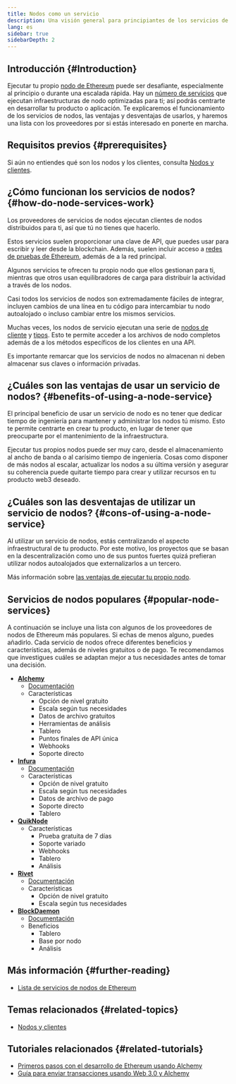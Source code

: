 ```yaml
---
title: Nodos como un servicio
description: Una visión general para principiantes de los servicios de nodos, los pros y los contras, y los proveedores populares.
lang: es
sidebar: true
sidebarDepth: 2
---
```


## Introducción {#Introduction}

Ejecutar tu propio [ nodo de Ethereum](/developers/docs/nodes-and-clients/#what-are-nodes-and-clients) puede ser desafiante, especialmente al principio o durante una escalada rápida. Hay un [número de servicios](#popular-node-services) que ejecutan infraestructuras de nodo optimizadas para ti; así podrás centrarte en desarrollar tu producto o aplicación. Te explicaremos el funcionamiento de los servicios de nodos, las ventajas y desventajas de usarlos, y haremos una lista con los proveedores por si estás interesado en ponerte en marcha.

## Requisitos previos {#prerequisites}

Si aún no entiendes qué son los nodos y los clientes, consulta [Nodos y clientes](/developers/docs/nodes-and-clients/).

## ¿Cómo funcionan los servicios de nodos? {#how-do-node-services-work}

Los proveedores de servicios de nodos ejecutan clientes de nodos distribuidos para ti, así que tú no tienes que hacerlo.

Estos servicios suelen proporcionar una clave de API, que puedes usar para escribir y leer desde la blockchain. Además, suelen incluir acceso a [redes de pruebas de Ethereum](/developers/docs/networks/#testnets), además de a la red principal.

Algunos servicios te ofrecen tu propio nodo que ellos gestionan para ti, mientras que otros usan equilibradores de carga para distribuir la actividad a través de los nodos.

Casi todos los servicios de nodos son extremadamente fáciles de integrar, incluyen cambios de una línea en tu código para intercambiar tu nodo autoalojado o incluso cambiar entre los mismos servicios.

Muchas veces, los nodos de servicio ejecutan una serie de [nodos de cliente](/developers/docs/nodes-and-clients/#clients) y [tipos](/developers/docs/nodes-and-clients/#node-types). Esto te permite acceder a los archivos de nodo completos además de a los métodos específicos de los clientes en una API.

Es importante remarcar que los servicios de nodos no almacenan ni deben almacenar sus claves o información privadas.

## ¿Cuáles son las ventajas de usar un servicio de nodos? {#benefits-of-using-a-node-service}

El principal beneficio de usar un servicio de nodo es no tener que dedicar tiempo de ingeniería para mantener y administrar los nodos tú mismo. Esto te permite centrarte en crear tu producto, en lugar de tener que preocuparte por el mantenimiento de la infraestructura.

Ejecutar tus propios nodos puede ser muy caro, desde el almacenamiento al ancho de banda o al carísimo tiempo de ingeniería. Cosas como disponer de más nodos al escalar, actualizar los nodos a su última versión y asegurar su coherencia puede quitarte tiempo para crear y utilizar recursos en tu producto web3 deseado.

## ¿Cuáles son las desventajas de utilizar un servicio de nodos? {#cons-of-using-a-node-service}

Al utilizar un servicio de nodos, estás centralizando el aspecto infraestructural de tu producto. Por este motivo, los proyectos que se basan en la descentralización como uno de sus puntos fuertes quizá prefieran utilizar nodos autoalojados que externalizarlos a un tercero.

Más información sobre [las ventajas de ejecutar tu propio nodo](/developers/docs/nodes-and-clients/#benefits-to-you).

## Servicios de nodos populares {#popular-node-services}

A continuación se incluye una lista con algunos de los proveedores de nodos de Ethereum más populares. Si echas de menos alguno, puedes añadirlo. Cada servicio de nodos ofrece diferentes beneficios y características, además de niveles gratuitos o de pago. Te recomendamos que investigues cuáles se adaptan mejor a tus necesidades antes de tomar una decisión.

- [**Alchemy**](https://alchemyapi.io/)
  - [Documentación](https://docs.alchemyapi.io/)
  - Características
    - Opción de nivel gratuito
    - Escala según tus necesidades
    - Datos de archivo gratuitos
    - Herramientas de análisis
    - Tablero
    - Puntos finales de API única
    - Webhooks
    - Soporte directo
- [**Infura**](https://infura.io/)
  - [Documentación](https://infura.io/docs)
  - Características
    - Opción de nivel gratuito
    - Escala según tus necesidades
    - Datos de archivo de pago
    - Soporte directo
    - Tablero
- [**QuikNode**](https://www.quiknode.io/)
  - Características
    - Prueba gratuita de 7 días
    - Soporte variado
    - Webhooks
    - Tablero
    - Análisis
- [**Rivet**](https://rivet.cloud/)
  - [Documentación](https://rivet.readthedocs.io/en/latest/)
  - Características
    - Opción de nivel gratuito
    - Escala según tus necesidades
- [**BlockDaemon**](https://blockdaemon.com/)
  - [Documentación](https://ubiquity.docs.blockdaemon.com/)
  - Beneficios
    - Tablero
    - Base por nodo
    - Análisis

## Más información {#further-reading}

- [Lista de servicios de nodos de Ethereum](https://ethereumnodes.com/)

## Temas relacionados {#related-topics}

- [Nodos y clientes](/developers/docs/nodes-and-clients/)

## Tutoriales relacionados {#related-tutorials}

- [Primeros pasos con el desarrollo de Ethereum usando Alchemy](/developers/tutorials/sending-transactions-using-web3-and-alchemy/)
- [Guía para enviar transacciones usando Web 3.0 y Alchemy](/developers/tutorials/getting-started-with-ethereum-development-using-alchemy/)
